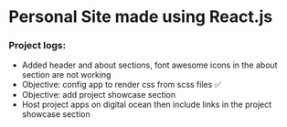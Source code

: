# Personal Site made using React.js



### Project logs:
* Added header and about sections, font awesome icons in the about section are not working
* Objective: config app to render css from scss files :white_check_mark:
* Objective: add project showcase section
* Host project apps on digital ocean then include links in the project showcase section

 
